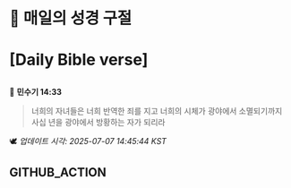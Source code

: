 # 🙏 매일의 성경 구절
# [Daily Bible verse]
##
<!-- START_BIBLE_VERSE -->
📖 **민수기 14:33**
> 너희의 자녀들은 너희 반역한 죄를 지고 너희의 시체가 광야에서 소멸되기까지 사십 년을 광야에서 방황하는 자가 되리라

🕊️ _업데이트 시각: 2025-07-07 14:45:44 KST_
  <!-- END_BIBLE_VERSE -->
## GITHUB_ACTION
